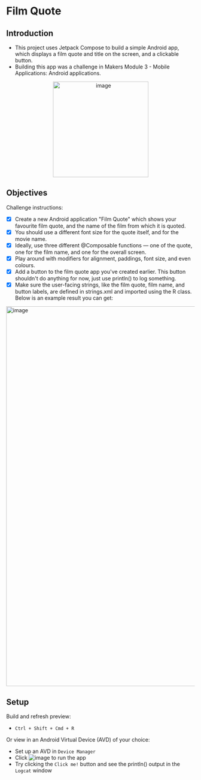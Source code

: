 # Film Quote

## Introduction
- This project uses Jetpack Compose to build a simple Android app, which displays a film quote and title on the screen, and a clickable button.
- Building this app was a challenge in Makers Module 3 - Mobile Applications: Android applications.

<p align="center">
<img width="255" alt="image" src="https://github.com/NatalieJClark/film-quote/assets/107806810/97ca6f70-c307-498d-8881-1c08c679d50e">
</p>

## Objectives
Challenge instructions:
- [x] Create a new Android application "Film Quote" which shows your favourite film quote, and the name of the film from which it is quoted.
- [x] You should use a different font size for the quote itself, and for the movie name.
- [x] Ideally, use three different @Composable functions — one of the quote, one for the film name, and one for the overall screen.
- [x] Play around with modifiers for alignment, paddings, font size, and even colours. 
- [x] Add a button to the film quote app you've created earlier. This button shouldn't do anything for now, just use println() to log something.
- [x] Make sure the user-facing strings, like the film quote, film name, and button labels, are defined in strings.xml and imported using the R class. Below is an example result you can get:
<img width="1012" alt="image" src="https://github.com/NatalieJClark/film-quote/assets/107806810/9fa170e4-4ae8-434a-b60e-e6f1a003a3d0">

## Setup
Build and refresh preview:
- `Ctrl + Shift + Cmd + R`

Or view in an Android Virtual Device (AVD) of your choice:
- Set up an AVD in `Device Manager`
- Click ![image](https://github.com/NatalieJClark/greeting-card/assets/107806810/fa7cb2c8-6a77-4307-bb4a-aedeb0b9dbe8) to run the app
- Try clicking the `Click me!` button and see the println() output in the `Logcat` window
